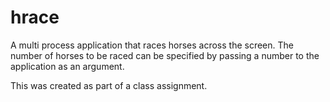 # hrace

A multi process application that races horses across the screen.  The number of horses to be raced can be specified by passing a number to the application as an argument.

This was created as part of a class assignment.
